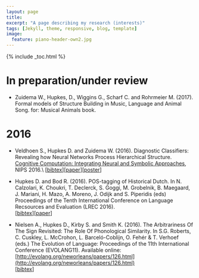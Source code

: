 ```yaml
---
layout: page
title:
excerpt: "A page describing my research (interests)"
tags: [Jekyll, theme, responsive, blog, template]
image:
  feature: piano-header-own2.jpg
---
```


{% include _toc.html %}

# In preparation/under review

* Zuidema W., Hupkes, D., Wiggins G., Scharf C. and Rohrmeier M. (2017). Formal models of Structure Building in Music, Language and Animal Song. for: Musical Animals book.

# 2016

* Veldhoen S., Hupkes D. and Zuidema W. (2016). Diagnostic Classifiers: Revealing how Neural Networks
Process Hierarchical Structure. [Cognitive Computation: Integrating Neural and Symbolic Approaches](http://daselab.cs.wright.edu/nesy/CoCo2016/), NIPS 2016.\\
\[[bibtex](nips_bib.txt)\]\[[paper](../research/nips2016.pdf)\]\[[poster](../research/nips2016_poster.pdf)\]

* Hupkes D. and Bod R. (2016). POS-tagging of Historical Dutch. In N. Calzolari, K. Choukri, T. Declerck, S. Goggi, M. Grobelnik, B. Maegaard, J. Mariani, H. Mazo, A. Moreno, J. Odijk and S. Piperidis (eds) Proceedings of the Tenth International Conference on Language Recsources and Evaluation (LREC 2016).   
\[[bibtex](LREC_bib.txt)\]\[[paper](../research/LREC2016.pdf)\]

* Nielsen A., Hupkes D., Kirby S. and Smith K. (2016). The Arbitrariness Of The Sign Revisited: The Role Of Phonological Similarity. In S.G. Roberts, C. Cuskley, L. McCrohon, L. Barceló-Coblijn, O. Fehér & T. Verhoef (eds.) The Evolution of Language: Proceedings of the 11th International Conference (EVOLANG11). Available online: [http://evolang.org/neworleans/papers/126.html](http://evolang.org/neworleans/papers/126.html)   
\[[bibtex](Evolang_bib.txt)\]

